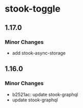 # stook-toggle

## 1.17.0

### Minor Changes

- add stook-async-storage

## 1.16.0

### Minor Changes

- b2521ac: update stook-graphql
- update stook-graphql
